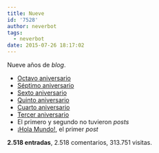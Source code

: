 ```yaml
---
title: Nueve
id: '7528'
author: neverbot
tags:
  - neverbot
date: 2015-07-26 18:17:02
---
```


Nueve años de _blog_.

*   [Octavo aniversario](/ocho/)
*   [Séptimo aniversario](/septimo-aniversario/)
*   [Sexto aniversario](/sexto-aniversario/)
*   [Quinto aniversario](/quinto-aniversario/)
*   [Cuarto aniversario](/cuarto-aniversario-de-neverbot-com/)
*   [Tercer aniversario](/tercer-aniversario-del-blog/)
*   El primero y segundo no tuvieron _posts_
*   [¡Hola Mundo!](/hello-world/), el primer _post_

**2.518 entradas**, 2.518 comentarios, 313.751 visitas.
